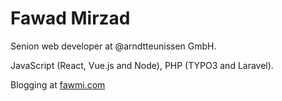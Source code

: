 # Fawad Mirzad
Senion web developer at @arndtteunissen GmbH.

JavaScript (React, Vue.js and Node), PHP (TYPO3 and Laravel).

Blogging at [fawmi.com](https://fawmi.com/)
